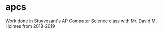 # apcs

Work done in Stuyvesant's AP Computer Science class with Mr. David M. Holmes from 2018-2019
